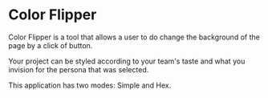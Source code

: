 # Color Flipper

Color Flipper is a tool that allows a user to do change the background of the page by a click of button.

Your project can be styled according to your team's taste and what you invision for the persona that was selected.

This application has two modes: Simple and Hex.